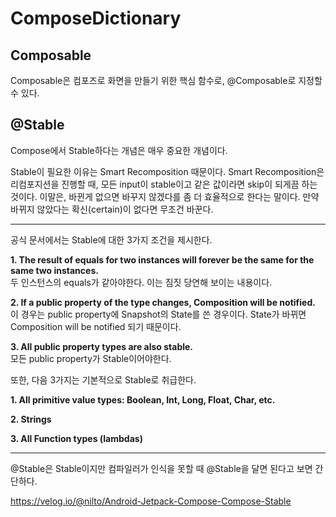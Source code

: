 # ComposeDictionary
## Composable
Composable은 컴포즈로 화면을 만들기 위한 핵심 함수로, @Composable로 지정할 수 있다.

## @Stable
Compose에서 Stable하다는 개념은 매우 중요한 개념이다.

Stable이 필요한 이유는 Smart Recomposition 때문이다. Smart Recomposition은 리컴포지션을 진행할 때, 모든 input이 stable이고 같은 값이라면 skip이 되게끔 하는 것이다. 이말은, 바뀐게 없으면 바꾸지 않겠다를 좀 더 효율적으로 한다는 말이다. 만약 바뀌지 않았다는 확신(certain)이 없다면 무조건 바꾼다.

---

공식 문서에서는 Stable에 대한 3가지 조건을 제시한다.

**1. The result of equals for two instances will forever be the same for the same two instances.**   
두 인스턴스의 equals가 같아야한다. 이는 짐짓 당연해 보이는 내용이다.

**2. If a public property of the type changes, Composition will be notified.**   
이 경우는 public property에 Snapshot의 State를 쓴 경우이다. State가 바뀌면 Composition will be notified 되기 때문이다.

**3. All public property types are also stable.**   
모든 public property가 Stable이어야한다.

또한, 다음 3가지는 기본적으로 Stable로 취급한다.

**1. All primitive value types: Boolean, Int, Long, Float, Char, etc.**

**2. Strings**

**3. All Function types (lambdas)**

---

@Stable은 Stable이지만 컴파일러가 인식을 못할 때 @Stable을 달면 된다고 보면 간단하다.

https://velog.io/@nilto/Android-Jetpack-Compose-Compose-Stable


